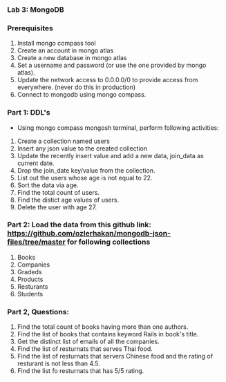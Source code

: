 ### Lab 3: MongoDB 

### Prerequisites
1. Install mongo compass tool
2. Create an account in mongo atlas
3. Create a new database in mongo atlas
4. Set a username and password (or use the one provided by mongo atlas).
5. Update the network access to 0.0.0.0/0 to provide access from everywhere. (never do this in production)
6. Connect to mongodb using mongo compass.

### Part 1: DDL's
- Using mongo compass mongosh terminal, perform following activities:
1. Create a collection named users
2. Insert any json value to the created collection
3. Update the recently insert value and add a new data, join_data as current date. 
4. Drop the join_date key/value from the collection.
5. List out the users whose age is not equal to 22.
6. Sort the data via age.
7. Find the total count of users.
8. Find the distict age values of users.
9. Delete the user with age 27.

### Part 2: Load the data from this github link: https://github.com/ozlerhakan/mongodb-json-files/tree/master for following collections
1. Books
2. Companies
3. Gradeds
4. Products
5. Resturants
6. Students

### Part 2, Questions:
1. Find the total count of books having more than one authors.
2. Find the list of books that contains keyword Rails in book's title.
3. Get the distinct list of emails of all the companies.
4. Find the list of resturnats that serves Thai food.
5. Find the list of resturnats that servers Chinese food and the rating of resturant is not less than 4.5.
6. Find the list fo resturnats that has 5/5 rating.

